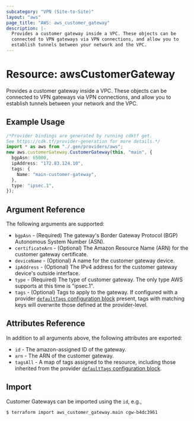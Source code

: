 ```yaml
---
subcategory: "VPN (Site-to-Site)"
layout: "aws"
page_title: "AWS: aws_customer_gateway"
description: |-
  Provides a customer gateway inside a VPC. These objects can be
  connected to VPN gateways via VPN connections, and allow you to
  establish tunnels between your network and the VPC.
---
```


# Resource: awsCustomerGateway

Provides a customer gateway inside a VPC. These objects can be connected to VPN gateways via VPN connections, and allow you to establish tunnels between your network and the VPC.

## Example Usage

```typescript
/*Provider bindings are generated by running cdktf get.
See https://cdk.tf/provider-generation for more details.*/
import * as aws from "./.gen/providers/aws";
new aws.customerGateway.CustomerGateway(this, "main", {
  bgpAsn: 65000,
  ipAddress: "172.83.124.10",
  tags: {
    Name: "main-customer-gateway",
  },
  type: "ipsec.1",
});

```

## Argument Reference

The following arguments are supported:

* `bgpAsn` - (Required) The gateway's Border Gateway Protocol (BGP) Autonomous System Number (ASN).
* `certificateArn` - (Optional) The Amazon Resource Name (ARN) for the customer gateway certificate.
* `deviceName` - (Optional) A name for the customer gateway device.
* `ipAddress` - (Optional) The IPv4 address for the customer gateway device's outside interface.
* `type` - (Required) The type of customer gateway. The only type AWS
  supports at this time is "ipsec.1".
* `tags` - (Optional) Tags to apply to the gateway. If configured with a provider [`defaultTags` configuration block](https://registry.terraform.io/providers/hashicorp/aws/latest/docs#default_tags-configuration-block) present, tags with matching keys will overwrite those defined at the provider-level.

## Attributes Reference

In addition to all arguments above, the following attributes are exported:

* `id` - The amazon-assigned ID of the gateway.
* `arn` - The ARN of the customer gateway.
* `tagsAll` - A map of tags assigned to the resource, including those inherited from the provider [`defaultTags` configuration block](https://registry.terraform.io/providers/hashicorp/aws/latest/docs#default_tags-configuration-block).

## Import

Customer Gateways can be imported using the `id`, e.g.,

```console
$ terraform import aws_customer_gateway.main cgw-b4dc3961
```
